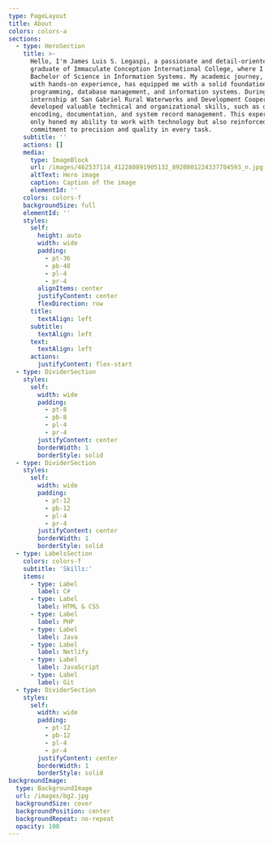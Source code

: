 ```yaml
---
type: PageLayout
title: About
colors: colors-a
sections:
  - type: HeroSection
    title: >-
      Hello, I'm James Luis S. Legaspi, a passionate and detail-oriented
      graduate of Immaculate Conception International College, where I earned my
      Bachelor of Science in Information Systems. My academic journey, combined
      with hands-on experience, has equipped me with a solid foundation in
      programming, database management, and information systems. During my
      internship at San Gabriel Rural Waterworks and Development Cooperative, I
      developed valuable technical and organizational skills, such as data
      encoding, documentation, and system record management. This experience not
      only honed my ability to work with technology but also reinforced my
      commitment to precision and quality in every task. 
    subtitle: ''
    actions: []
    media:
      type: ImageBlock
      url: /images/462537114_412280891905132_8920801224337704593_n.jpg
      altText: Hero image
      caption: Caption of the image
      elementId: ''
    colors: colors-f
    backgroundSize: full
    elementId: ''
    styles:
      self:
        height: auto
        width: wide
        padding:
          - pt-36
          - pb-48
          - pl-4
          - pr-4
        alignItems: center
        justifyContent: center
        flexDirection: row
      title:
        textAlign: left
      subtitle:
        textAlign: left
      text:
        textAlign: left
      actions:
        justifyContent: flex-start
  - type: DividerSection
    styles:
      self:
        width: wide
        padding:
          - pt-8
          - pb-8
          - pl-4
          - pr-4
        justifyContent: center
        borderWidth: 1
        borderStyle: solid
  - type: DividerSection
    styles:
      self:
        width: wide
        padding:
          - pt-12
          - pb-12
          - pl-4
          - pr-4
        justifyContent: center
        borderWidth: 1
        borderStyle: solid
  - type: LabelsSection
    colors: colors-f
    subtitle: 'Skills:'
    items:
      - type: Label
        label: C#
      - type: Label
        label: HTML & CSS
      - type: Label
        label: PHP
      - type: Label
        label: Java
      - type: Label
        label: Netlify
      - type: Label
        label: JavaScript
      - type: Label
        label: Git
  - type: DividerSection
    styles:
      self:
        width: wide
        padding:
          - pt-12
          - pb-12
          - pl-4
          - pr-4
        justifyContent: center
        borderWidth: 1
        borderStyle: solid
backgroundImage:
  type: BackgroundImage
  url: /images/bg2.jpg
  backgroundSize: cover
  backgroundPosition: center
  backgroundRepeat: no-repeat
  opacity: 100
---
```

